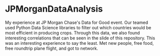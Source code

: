 # JPMorganDataAnalysis
My experience at JP Morgan Chase's Data for Good event. 
Our teamed used Python Data Science libraries to filter out which countries would be most efficient in producing crops. 
Through this data, we also found interesting correlations that can be seen in the slide of this repository.
This was an interesting experience to say the least. Met new people, free food, free roundtrip plane flight, and got to network.
